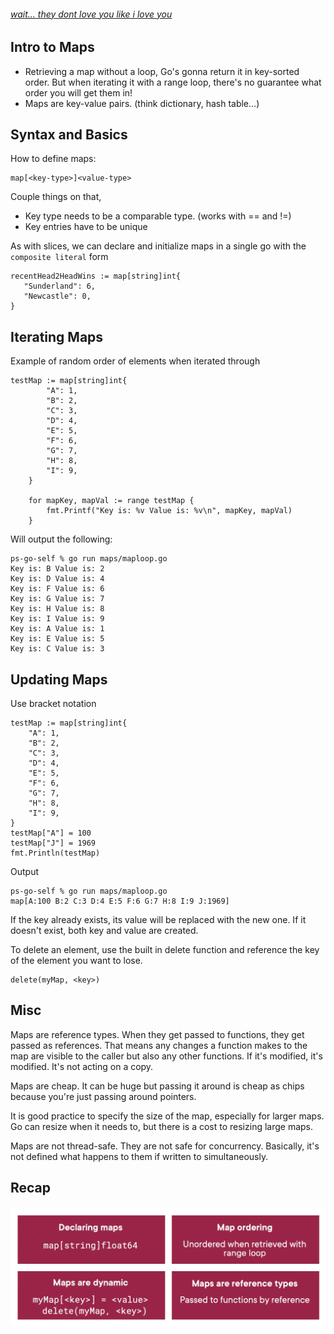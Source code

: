 ###### [wait... they dont love you like i love you](https://www.youtube.com/watch?v=oIIxlgcuQRU)

## Intro to Maps
- Retrieving a map without a loop, Go's gonna return it in key-sorted order. But when iterating it with a range loop, there's no guarantee what order you will get them in!
- Maps are key-value pairs. (think dictionary, hash table...)

## Syntax and Basics
How to define maps:
```
map[<key-type>]<value-type>
```
Couple things on that,
- Key type needs to be a comparable type. (works with == and !=)
- Key entries have to be unique

As with slices, we can declare and initialize maps in a single go with the `composite literal` form

```
recentHead2HeadWins := map[string]int{
   "Sunderland": 6,
   "Newcastle": 0,
}
```

## Iterating Maps
Example of random order of elements when iterated through
```
testMap := map[string]int{
		"A": 1,
		"B": 2,
		"C": 3,
		"D": 4,
		"E": 5,
		"F": 6,
		"G": 7,
		"H": 8,
		"I": 9,
	}

	for mapKey, mapVal := range testMap {
		fmt.Printf("Key is: %v Value is: %v\n", mapKey, mapVal)
	}
```
Will output the following:
```
ps-go-self % go run maps/maploop.go
Key is: B Value is: 2
Key is: D Value is: 4
Key is: F Value is: 6
Key is: G Value is: 7
Key is: H Value is: 8
Key is: I Value is: 9
Key is: A Value is: 1
Key is: E Value is: 5
Key is: C Value is: 3
```

## Updating Maps
Use bracket notation
```
testMap := map[string]int{
    "A": 1,
    "B": 2,
    "C": 3,
    "D": 4,
    "E": 5,
    "F": 6,
    "G": 7,
    "H": 8,
    "I": 9,
}
testMap["A"] = 100
testMap["J"] = 1969
fmt.Println(testMap)
```
Output
```
ps-go-self % go run maps/maploop.go
map[A:100 B:2 C:3 D:4 E:5 F:6 G:7 H:8 I:9 J:1969]
```

If the key already exists, its value will be replaced with the new one. If it doesn't exist, both key and value are created. 

To delete an element, use the built in delete function and reference the key of the element you want to lose.
```
delete(myMap, <key>)
```

## Misc

Maps are reference types. When they get passed to functions, they get passed as references. That means any changes a function makes to the map are visible to the caller but also any other functions. If it's modified, it's modified. It's not acting on a copy.

Maps are cheap. It can be huge but passing it around is cheap as chips because you're just passing around pointers.

It is good practice to specify the size of the map, especially for larger maps. Go can resize when it needs to, but there is a cost to resizing large maps. 

Maps are not thread-safe. They are not safe for concurrency. Basically, it's not defined what happens to them if written to simultaneously.

## Recap

![](../images/mapsrecap.png)

